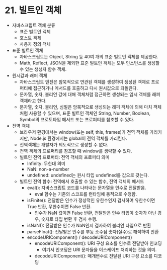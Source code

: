 # 21. 빌트인 객체

- 자바스크립트 객체 분류
  - 표준 빌트인 객체
  - 호스트 객체
  - 사용자 정의 객체
- 표준 빌트인 객체
  - 자바스크립트는 Object, String 등 40여 개의 표준 빌트인 객체를 제공한다.
  - Math, Reflect, JSON을 제외한 표준 빌트인 객체는 모두 인스턴스를 생성할 수 있는 생성자 함수 객체.
- 원시값과 래퍼 객체
  - 자바스크립트 엔진은 암묵적으로 연관된 객체를 생성하여 생성된 객체로 프로퍼티에 접근하거나 메서드를 호출하고 다시 원시값으로 되돌린다.
  - 문자열, 숫자, 불리언 값에 대해 객체처럼 접근하면 생성되는 임시 객체를 래퍼 객체라고 한다.
  - 문자열, 숫자, 불리언, 심벌은 암묵적으로 생성되는 래퍼 객체에 의해 마치 객체처럼 사용할 수 있으며, 표준 빌트인 객체인 String, Number, Boolean, Symbol의 프로토타입 메서드 또는 프로퍼티를 참조할 수 있다.
- 전역 객체
  - 브라우저 환경에서는 window(또는 self, this, frames)가 전역 객체를 가리키지만, Node.js 환경에서는 global이 전역 객체를 가리킨다.
  - 전역객체는 개발자가 의도적으로 생성할 수 없다.
  - 전역 객체의 프로퍼티를 참조할 때 window를 생략할 수 있다.
  - 빌트인 전역 프로퍼티: 전역 객체의 프로퍼티 의미
    - Infinity: 무한대 의미
    - NaN: non-a-number
    - undefined: undefined는 원시 타입 undefined를 값으로 갖는다.
  - 빌트인 전역 함수: 전역에서 호출할 수 있는 함수, 전역 객체의 메서드
    - eval(): 자바스크립트 코드를 나타내는 문자열을 인수로 전달받음.
      - eval 함수는 기존의 스코프를 런타임에 동적으로 수정함.
    - isFinite(): 전달받은 인수가 정상적인 유한수인지 검사하여 유한수이면 True 반환, 무한수이면 False 반환.
      - 인수가 NaN 값이면 False 반환, 전달받은 인수 타입이 숫자가 아닌 경우, 숫자로 타입 변환 후 검사 수행.
    - isNaN(): 전달받은 인수가 NaN인지 검사하여 불리언 타입으로 반환
    - parseFloat(): 전달받은 인수를 부동 소수점 숫자(실수)로 해석하여 반환
    - encodeURIComponent() / decodeURIComponent()
      - encodeURIComponent(): URI 구성 요소를 인수로 전달받아 인코딩
        - 여기서 인코딩은 URI 문자들을 이스케이프 처리하는 것을 의미.
      - decodeURIComponent(): 매개변수로 전달된 URI 구성 요소를 디코딩